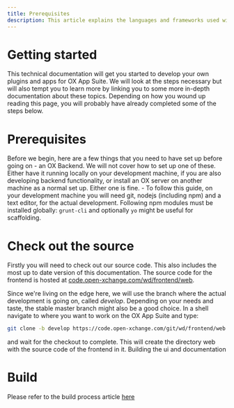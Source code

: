 ```yaml
---
title: Prerequisites
description: This article explains the languages and frameworks used within the OX App Suite frontend
---
```


# Getting started

This technical documentation will get you started to develop your own plugins and apps for OX App Suite.
We will look at the steps necessary but will also tempt you to learn more by linking you to some more in-depth documentation about these topics.
Depending on how you wound up reading this page, you will probably have already completed some of the steps below.

# Prerequisites

Before we begin, here are a few things that you need to have set up before going on - an OX Backend.
We will not cover how to set up one of these.
Either have it running locally on your development machine, if you are also developing backend functionality, or install an OX server on another machine as a normal set up.
Either one is fine. - To follow this guide, on your development machine you will need git, nodejs (including npm) and a text editor, for the actual development.
Following npm modules must be installed globally: `grunt-cli` and optionally `yo` might be useful for scaffolding.

# Check out the source

Firstly you will need to check out our source code.
This also includes the most up to date version of this documentation. The source code for the frontend is hosted at [code.open-xchange.com/wd/frontend/web](code.open-xchange.com/wd/frontend/web).

Since we're living on the edge here, we will use the branch where the actual development is going on, called _develop_.
Depending on your needs and taste, the stable master branch might also be a good choice.
In a shell navigate to where you want to work on the OX App Suite and type:

```bash
git clone -b develop https://code.open-xchange.com/git/wd/frontend/web
```

and wait for the checkout to complete.
This will create the directory web with the source code of the frontend in it. Building the ui and documentation

# Build

Please refer to the build process article [here](/ui/00-getting-started/04_build-process.html)

